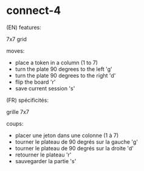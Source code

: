# connect-4
(EN)
features:

7x7 grid

moves:
  * place a token in a column (1 to 7)
  * turn the plate 90 degrees to the left 'g'
  * turn the plate 90 degrees to the right 'd'
  * flip the board 'r'
  * save current session 's'
  
(FR)
 spécificités:
 
 grille 7x7
 
 coups:
  * placer une jeton dans une colonne (1 à 7)
  * tourner le plateau de 90 degrés sur la gauche 'g'
  * tourner le plateau de 90 degrés sur la droite 'd'
  * retourner le plateau 'r'
  * sauvegarder la partie 's'
